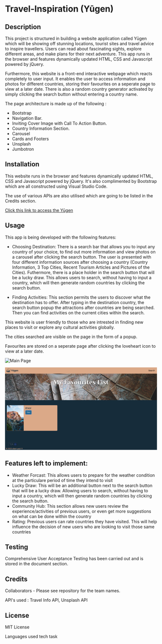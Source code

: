 # Travel-Inspiration (Yūgen)

## Description 

This project is structured in building a website application called Yūgen which will be showing off stunning locations, tourist sites and travel advice to inspire travellers. Users can read about fascinating sights, explore different areas, and make plans for their next adventure. This app runs in the browser and features dynamically updated HTML, CSS and Javascript powered by jQuery.

Furthermore, this website is a front-end interactive webpage which reacts completely to user input. It enables the user to access information and photos for different countries, storing their favourites on a seperate page to view at a later date. There is also a random country generator activated by simply clicking the search button without entering a country name.

The page architecture is made up of the following :

* Bootstrap
* Navigation Bar.
* Inviting Cover Image with Call To Action Button.
* Country Information Section.
* Carousel
* Cards and Footers
* Unsplash
* Jumbotron

## Installation

This website runs in the browser and features dynamically updated HTML, CSS and Javascript powered by jQuery. It's also complimented by Bootstrap which are all constructed using Visual Studio Code.  

The use of various APIs are also utilised which are going to be listed in the Credits section.


[Click this link to access the Yūgen](https://tejpatta.github.io/Travel-Inspiration/)

## Usage 

This app is being developed with the following features:

* Choosing Destination: There is a search bar that allows you to input any country of your choice, to find out more information and view photos on a carousel after clicking the search button. The user is presented with four different information sources after choosing a country (Country Information, 3 Top Cities, Recent Tourism Articles and Pictures of the Cities). Futhermore, there is a place holder in the search button that will be a lucky draw. This allows users to search, without having to input a country, which will then generate random countries by clicking the search button.

* Finding Activities: This section permits the users to discover what the destination has to offer. After typing in the destination country, the search button popup the attractions after countries are being searched. Then you can find activities on the current cities within the search.

This website is user friendly to those who are intrested in finding new places to visit or explore any cultural activities globally.

The cities searched are visible on the page in the form of a popup.

Favourites are stored on a seperate page after clicking the loveheart icon to view at a later date.


![Main Page](assets/images/main.png)        

![My Favourites page](assets/images/fav.png)

## Features left to implement:

* Weather Forcast: This allows users to prepare for the weather condition at the particulare period of time they intend to visit
* Lucky Draw: This will be an additional button next to the search button that will be a lucky draw. Allowing users to search, without having to input a country, which will then generate random countries by clicking the search button.
* Community Hub: This section allows new users review the experience/activities of previous users, or even get more suggestions on what can be done within the country
* Rating: Previous users can rate countries they have visited. This will help influence the decision of new users who are looking to visit those same countries

## Testing

Comprehensive User Acceptance Testing has been carried out and is stored in the document section. 

## Credits

Collaborators - Please see repository for the team names.

API's used : Travel Info API, Unsplash API

## License

MIT License


Languages used
tech
task

